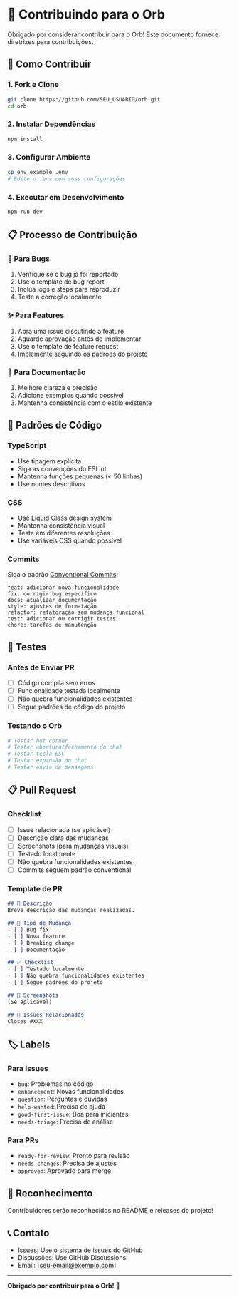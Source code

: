 # 🤝 Contribuindo para o Orb

Obrigado por considerar contribuir para o Orb! Este documento fornece diretrizes para contribuições.

## 🚀 Como Contribuir

### 1. Fork e Clone
```bash
git clone https://github.com/SEU_USUARIO/orb.git
cd orb
```

### 2. Instalar Dependências
```bash
npm install
```

### 3. Configurar Ambiente
```bash
cp env.example .env
# Edite o .env com suas configurações
```

### 4. Executar em Desenvolvimento
```bash
npm run dev
```

## 📋 Processo de Contribuição

### 🔧 Para Bugs
1. Verifique se o bug já foi reportado
2. Use o template de bug report
3. Inclua logs e steps para reproduzir
4. Teste a correção localmente

### ✨ Para Features
1. Abra uma issue discutindo a feature
2. Aguarde aprovação antes de implementar
3. Use o template de feature request
4. Implemente seguindo os padrões do projeto

### 📝 Para Documentação
1. Melhore clareza e precisão
2. Adicione exemplos quando possível
3. Mantenha consistência com o estilo existente

## 🎯 Padrões de Código

### TypeScript
- Use tipagem explícita
- Siga as convenções do ESLint
- Mantenha funções pequenas (< 50 linhas)
- Use nomes descritivos

### CSS
- Use Liquid Glass design system
- Mantenha consistência visual
- Teste em diferentes resoluções
- Use variáveis CSS quando possível

### Commits
Siga o padrão [Conventional Commits](https://www.conventionalcommits.org/):

```
feat: adicionar nova funcionalidade
fix: corrigir bug específico
docs: atualizar documentação
style: ajustes de formatação
refactor: refatoração sem mudança funcional
test: adicionar ou corrigir testes
chore: tarefas de manutenção
```

## 🧪 Testes

### Antes de Enviar PR
- [ ] Código compila sem erros
- [ ] Funcionalidade testada localmente
- [ ] Não quebra funcionalidades existentes
- [ ] Segue padrões de código do projeto

### Testando o Orb
```bash
# Testar hot corner
# Testar abertura/fechamento do chat
# Testar tecla ESC
# Testar expansão do chat
# Testar envio de mensagens
```

## 📋 Pull Request

### Checklist
- [ ] Issue relacionada (se aplicável)
- [ ] Descrição clara das mudanças
- [ ] Screenshots (para mudanças visuais)
- [ ] Testado localmente
- [ ] Não quebra funcionalidades existentes
- [ ] Commits seguem padrão conventional

### Template de PR
```markdown
## 🎯 Descrição
Breve descrição das mudanças realizadas.

## 🔧 Tipo de Mudança
- [ ] Bug fix
- [ ] Nova feature
- [ ] Breaking change
- [ ] Documentação

## ✅ Checklist
- [ ] Testado localmente
- [ ] Não quebra funcionalidades existentes
- [ ] Segue padrões do projeto

## 📸 Screenshots
(Se aplicável)

## 🔗 Issues Relacionadas
Closes #XXX
```

## 🏷️ Labels

### Para Issues
- `bug`: Problemas no código
- `enhancement`: Novas funcionalidades
- `question`: Perguntas e dúvidas
- `help-wanted`: Precisa de ajuda
- `good-first-issue`: Boa para iniciantes
- `needs-triage`: Precisa de análise

### Para PRs
- `ready-for-review`: Pronto para revisão
- `needs-changes`: Precisa de ajustes
- `approved`: Aprovado para merge

## 🎉 Reconhecimento

Contribuidores serão reconhecidos no README e releases do projeto!

## 📞 Contato

- Issues: Use o sistema de issues do GitHub
- Discussões: Use GitHub Discussions
- Email: [seu-email@exemplo.com]

---

**Obrigado por contribuir para o Orb! 🚀**
